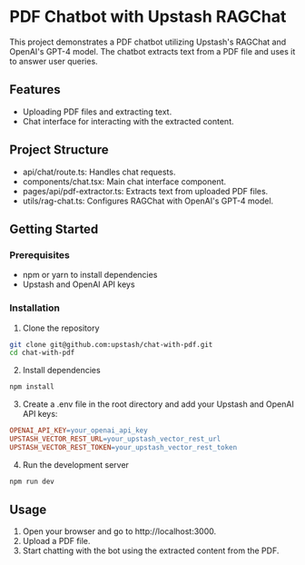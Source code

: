 # PDF Chatbot with Upstash RAGChat

This project demonstrates a PDF chatbot utilizing Upstash's RAGChat and OpenAI's GPT-4 model. The chatbot extracts text from a PDF file and uses it to answer user queries.

## Features

-   Uploading PDF files and extracting text.
-   Chat interface for interacting with the extracted content.

## Project Structure

-   api/chat/route.ts: Handles chat requests.
-   components/chat.tsx: Main chat interface component.
-   pages/api/pdf-extractor.ts: Extracts text from uploaded PDF files.
-   utils/rag-chat.ts: Configures RAGChat with OpenAI's GPT-4 model.

## Getting Started

### Prerequisites

-   npm or yarn to install dependencies
-   Upstash and OpenAI API keys

### Installation

1. Clone the repository

```bash
git clone git@github.com:upstash/chat-with-pdf.git
cd chat-with-pdf
```

2. Install dependencies

```bash
npm install
```

3. Create a .env file in the root directory and add your Upstash and OpenAI API keys:

```makefile
OPENAI_API_KEY=your_openai_api_key
UPSTASH_VECTOR_REST_URL=your_upstash_vector_rest_url
UPSTASH_VECTOR_REST_TOKEN=your_upstash_vector_rest_token
```

4. Run the development server

```bash
npm run dev
```

## Usage

1. Open your browser and go to http://localhost:3000.
2. Upload a PDF file.
3. Start chatting with the bot using the extracted content from the PDF.
